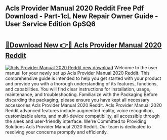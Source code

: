 ## Acls Provider Manual 2020 Reddit Free Pdf Download - Part-1cL New Repair Owner Guide - User Service Edition GpSQ6

# <h2><a href="http://bc19870.oget.top/?id=Acls+Provider+Manual+2020+Reddit">🔗Download New 👉🔴 Acls Provider Manual 2020 Reddit</a></h2>

[![Acls Provider Manual 2020 Reddit new download](https://i.imgur.com/5g1atiW.png)](http://bc19870.oget.top/?id=Acls+Provider+Manual+2020+Reddit)
Welcome to the user manual for your newly set up Acls Provider Manual 2020 Reddit. This comprehensive guide is intended to help you get started with your product and provide you with a thorough understanding of its features, functions, and capabilities. You will find clear instructions for installation, usage, maintenance, and troubleshooting. Familiarize with the Packaging Before discarding the packaging, please ensure you have kept all necessary accessories Acls Provider Manual 2020 Reddit. Acls Provider Manual 2020 Reddit advanced features include augmented reality, voice recognition, customizable alerts, and multi-device compatibility, all accessible through the sleek and user-friendly interface. We're Committed to Providing Solutions Acls Provider Manual 2020 Reddit. Our team is dedicated to resolving your concerns promptly and efficiently.
